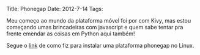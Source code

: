 Title: Phonegap
Date: 2012-7-14
Tags: 

Meu começo ao mundo da plataforma móvel foi por com Kivy, mas estou começando umas brincadeiras com javascript e quem sabe tentar pra frente emendar as coisas em Python aqui também!

Segue o [link](http://julianhigman.com/blog/2013/10/17/notes-on-setting-up-phonegap-on-ubuntu-for-android-app-development/) de como fiz para instalar uma plataforma phonegap no Linux.


